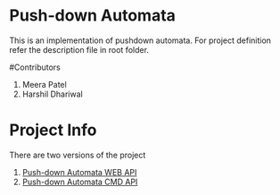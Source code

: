 # Push-down Automata

This is an implementation of pushdown automata. For project definition refer the description file in root folder.

#Contributors

1. Meera Patel
2. Harshil Dhariwal

# Project Info

There are two versions of the project

1.  [Push-down Automata WEB API](pda-web.md)
2.  [Push-down Automata CMD API](pda-cmd.md)


